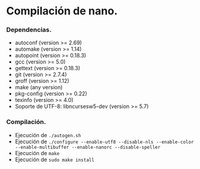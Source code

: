 # Compilación de nano.
### Dependencias.
- autoconf (version >= 2.69)
- automake (version >= 1.14)
- autopoint (version >= 0.18.3)
- gcc (version >= 5.0)
- gettext (version >= 0.18.3)
- git (version >= 2.7.4)
- groff (version >= 1.12)
- make (any version)
- pkg-config (version >= 0.22)
- texinfo (version >= 4.0)
- Soporte de UTF-8: libncursesw5-dev (version >= 5.7)

### Compilación.
- Ejecución de `./autogen.sh`
- Ejecución de `./configure --enable-utf8 --disable-nls --enable-color --enable-multibuffer --enable-nanorc --disable-speller`
- Ejecución de `make`
- Ejecución de `sudo make install`
